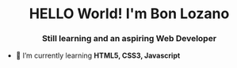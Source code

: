 <h1 align="center">HELLO World! I'm Bon Lozano</h1>
<h3 align="center">Still learning and an aspiring Web Developer</h3>

- 🌱 I’m currently learning **HTML5, CSS3, Javascript**
